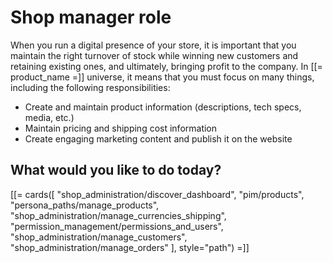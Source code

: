 # Shop manager role

When you run a digital presence of your store, it is important that you maintain the 
right turnover of stock while winning new customers and retaining existing ones, 
and ultimately, bringing profit to the company. 
In [[= product_name =]] universe, it means that you must focus on many things, 
including the following responsibilities:

- Create and maintain product information (descriptions, tech specs, media, etc.)
- Maintain pricing and shipping cost information
- Create engaging marketing content and publish it on the website

## What would you like to do today?

[[= cards([
    "shop_administration/discover_dashboard",
    "pim/products",
    "persona_paths/manage_products",
    "shop_administration/manage_currencies_shipping",
    "permission_management/permissions_and_users",
    "shop_administration/manage_customers",
    "shop_administration/manage_orders"
], style="path") =]]
